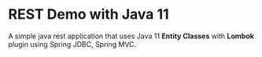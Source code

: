 # REST Demo with Java 11

A simple java rest application that uses Java 11 **Entity Classes** with **Lombok** plugin using Spring JDBC, Spring MVC.

